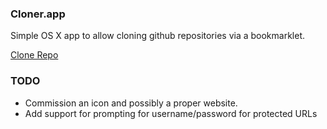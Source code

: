 ### Cloner.app

Simple OS X app to allow cloning github repositories via a bookmarklet.

[Clone Repo](javascript:document.location.href='x-com-roobasoft-cloner-cloneurl://'+encodeURIComponent(location.href);)

### TODO
* Commission an icon and possibly a proper website.
* Add support for prompting for username/password for protected URLs